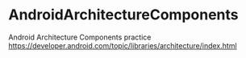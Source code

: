 # AndroidArchitectureComponents
Android Architecture Components practice  
https://developer.android.com/topic/libraries/architecture/index.html

